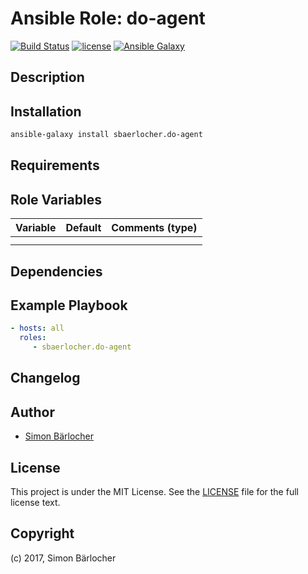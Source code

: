 # Ansible Role: do-agent

[![Build Status](https://travis-ci.org/sbaerlocher/ansible.do-agent.svg?branch=master)](https://travis-ci.org/sbaerlocher/ansible.do-agent) [![license](https://img.shields.io/github/license/mashape/apistatus.svg)](https://sbaerlo.ch/licence) [![Ansible Galaxy](http://img.shields.io/badge/ansible--galaxy-do-agent-blue.svg)](https://galaxy.ansible.com/sbaerlocher/do-agent)

## Description

## Installation

```bash
ansible-galaxy install sbaerlocher.do-agent
```

## Requirements

## Role Variables

| Variable             | Default     | Comments (type)                                   |
| :---                 | :---        | :---                                              |
| | | |
| | | |

## Dependencies

## Example Playbook

```yml
- hosts: all
  roles:
     - sbaerlocher.do-agent
```

## Changelog

## Author

* [Simon Bärlocher](https://sbaerlocher.ch)

## License

This project is under the MIT License. See the [LICENSE](https://sbaerlo.ch/licence) file for the full license text.

## Copyright

(c) 2017, Simon Bärlocher